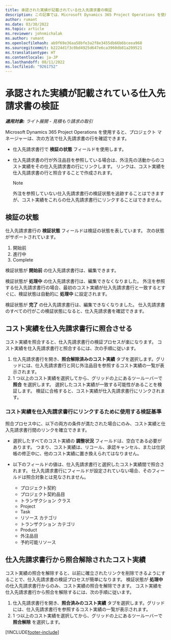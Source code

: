 ```yaml
---
title: 承認された実績が記載されている仕入先請求書の検証
description: この記事では、Microsoft Dynamics 365 Project Operations を使用することで、下請け業者が作業を実行したことと、時間を記録したことが承認された実績が記載してある仕入先請求書と、プロジェクト チーム メンバーが使用した費用と資料を、プロジェクト マネージャーがどのように確認しているかについて説明しています。
author: rumant
ms.date: 03/30/2022
ms.topic: article
ms.reviewer: johnmichalak
ms.author: rumant
ms.openlocfilehash: ab9f69e36aa58bfe3a2f8e3455db66b6bceea968
ms.sourcegitcommit: b2224d1f3c0bd4925d647e6ca3960db81a209521
ms.translationtype: HT
ms.contentlocale: ja-JP
ms.lasthandoff: 08/11/2022
ms.locfileid: "9261752"
---
```

# <a name="verification-of-vendor-invoices-with-approved-actuals"></a>承認された実績が記載されている仕入先請求書の検証

_**適用対象:** ライト展開 - 見積もり請求の取引_

Microsoft Dynamics 365 Project Operations を使用すると、プロジェクト マネージャーは、次の方法で仕入先請求書の行を確認できます。

- 仕入先請求書行で **検証の状態** フィールドを使用します。
- 仕入先請求書の行が外注品目を参照している場合は、外注先の活動からのコスト実績をその仕入先請求書の行にリンクします。 リンクは、コスト実績を仕入先請求書の行と照合することで作成されます。

    > [!NOTE]
    > 外注を参照していない仕入先請求書行の検証状態を追跡することはできますが、コスト実績をこれらの仕入先請求書行にリンクすることはできません。

## <a name="verification-status"></a>検証の状態

仕入先請求書行の **検証状態** フィールドは検証の状態を表しています。 次の状態がサポートされています。

1. 開始前
2. 進行中
3. Complete

検証状態が **開始前** の仕入先請求書行は、編集できます。

検証状態が **処理中** の仕入先請求書行は、編集できなくなりました。 外注を参照する仕入先請求書行の場合、最初のコスト実績が仕入先請求書行と一致するとすぐに、検証状態は自動的に **処理中** に設定されます。

検証状態が **完了** の仕入先請求書行は、編集できなくなりました。 仕入先請求書のすべての行がこの検証状態になると、仕入先請求書を確認できます。

## <a name="match-cost-actuals-to-vendor-invoice-lines"></a>コスト実績を仕入先請求書行に照合させる

コスト実績を照合すると、仕入先請求書行の検証プロセスが楽になります。 コスト実績を仕入先請求書行と照合するには、次の手順に従います。

1. 仕入先請求書行を開き、**照合解除済みのコスト実績** タブを選択します。グリッドには、仕入先請求書行と同じ外注品目を参照するコスト実績の一覧が表示されます。
2. 1 つ以上のコスト実績を選択してから、グリッドの上にあるツールーバーで **照合** を選択します。 選択したコスト実績が一致する可能性があることを検証します。 検証に合格すると、コスト実績が仕入先請求書行にリンクされます。

### <a name="validation-criteria-that-are-used-to-link-cost-actuals-to-vendor-invoice-lines"></a>コスト実績を仕入先請求書行にリンクするために使用する検証基準

照合プロセス中に、以下の両方の条件が満たされた場合にのみ、コスト実績と仕入先請求書行間のリンクを確立できます。

- 選択したすべてのコスト実績の **調整状況** フィールドは、空白である必要があります。 つまり、コスト実績は、リコール、承認キャンセル、または仕訳帳の修正中に、他のコスト実績に置き換えられてはなりません。
- 以下のフィールドの値は、仕入先請求書行と選択したコスト実績間で照合されます。 仕入先請求書行にフィールドが設定されていない場合、そのフィールドは照合対象とは見なされません。

    - プロジェクト契約
    - プロジェクト契約品目
    - トランザクション クラス
    - Project
    - Task
    - リソース カテゴリ
    - トランザクション カテゴリ
    - Product
    - 外注品目
    - 予約可能リソース

## <a name="unmatch-cost-actuals-from-a-vendor-invoice-line"></a>仕入先請求書行から照合解除されたコスト実績

コスト実績の照合を解除すると、以前に確立されたリンクを削除できるようにすることで、仕入先請求書の検証プロセスが簡単になります。 検証状態が **処理中** の仕入先請求書行からのみ、コスト実績の照合を解除できます。 コスト実績を仕入先請求書行から照合を解除するには、次の手順に従います。

1. 仕入先請求書行を開き、**照合済みのコスト実績** タブを選択します。グリッドには、仕入先請求書行を参照するコスト実績の一覧が表示されます。
2. 1 つ以上のコスト実績を選択してから、グリッドの上にあるツールーバーで **照合解除** を選択します。

[!INCLUDE[footer-include](../../includes/footer-banner.md)]

